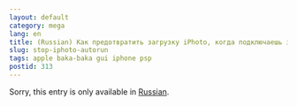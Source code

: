 ```yaml
---
layout: default
category: mega
lang: en
title: (Russian) Как предотвратить загрузку iPhoto, когда подключаешь iPhone, iPod, PSP или фотоаппарат
slug: stop-iphoto-autorun
tags: apple baka-baka gui iphone psp 
postid: 313
---
```

<p>Sorry, this entry is only available in <a href="/mega/export/getposts.php">Russian</a>.</p>